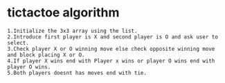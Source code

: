 # tictactoe algorithm
	1.Initialize the 3x3 array using the list.
	2.Introduce first player is X and second player is O and ask user to select.
	3.Check player X or O winning move else check opposite winning move and block placing X or O.
	4.If player X wins end with Player x wins or player O wins end with player O wins.
	5.Both players doesnt has moves end with tie.
